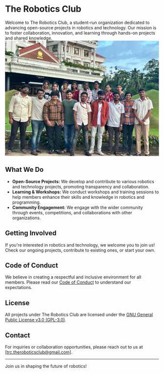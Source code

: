 # The Robotics Club

Welcome to The Robotics Club, a student-run organization dedicated to advancing open-source projects in robotics and technology. Our mission is to foster collaboration, innovation, and learning through hands-on projects and shared knowledge.
![US bro US](compress.jpeg)

## What We Do

- **Open-Source Projects:** We develop and contribute to various robotics and technology projects, promoting transparency and collaboration.
- **Learning & Workshops:** We conduct workshops and training sessions to help members enhance their skills and knowledge in robotics and programming.
- **Community Engagement:** We engage with the wider community through events, competitions, and collaborations with other organizations.

## Getting Involved

If you're interested in robotics and technology, we welcome you to join us! Check our ongoing projects, contribute to existing ones, or start your own.

## Code of Conduct

We believe in creating a respectful and inclusive environment for all members. Please read our [Code of Conduct](CODE_OF_CONDUCT.md) to understand our expectations.

## License

All projects under The Robotics Club are licensed under the [GNU General Public License v3.0 (GPL-3.0)](LICENSE).

## Contact

For inquiries or collaboration opportunities, please reach out to us at [trc.theroboticsclub@gmail.com].

---

Join us in shaping the future of robotics!

